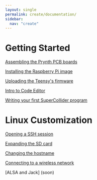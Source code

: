 ```yaml
---
layout: single
permalink: create/documentation/
sidebar:
  nav: "create"
---
```


<style>
table, tr, td, th {border: 0px;font-size: 1em;}
</style>

# Getting Started

[Assembling the Prynth PCB boards](board-assembly.html)

[Installing the Raspberry Pi image](install-rpi-image.html)

[Uploading the Teensy's firmware](teensy-firmware.html)

[Intro to Code Editor](editor-intro.html)

[Writing your first SuperCollider program](first-program.html)

# Linux Customization

[Opening a SSH session](ssh-intro.html)

[Expanding the SD card](expand-sdcard.html)

[Changing the hostname](change-hostname.html)

[Connecting to a wireless network](setup-wireless-network.html)

[ALSA and Jack] (soon)
